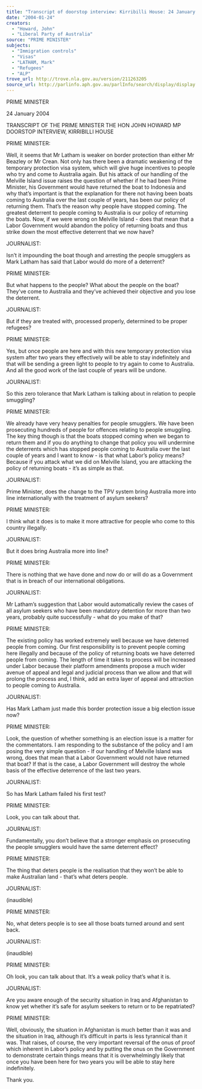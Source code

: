```yaml
---
title: "Transcript of doorstop interview: Kirribilli House: 24 January 2004"
date: "2004-01-24"
creators:
  - "Howard, John"
  - "Liberal Party of Australia"
source: "PRIME MINISTER"
subjects:
  - "Immigration controls"
  - "Visas"
  - "LATHAM, Mark"
  - "Refugees"
  - "ALP"
trove_url: http://trove.nla.gov.au/version/211263205
source_url: http://parlinfo.aph.gov.au/parlInfo/search/display/display.w3p;query=Id%3A%22media/pressrel/FXGB6%22
---
```


 

 

 

 

 

 

 PRIME MINISTER 

 

 24 January 2004   

 TRANSCRIPT OF THE PRIME MINISTER  THE HON JOHN HOWARD MP  DOORSTOP INTERVIEW, KIRRIBILLI HOUSE   

 

 PRIME MINISTER:   

 Well, it seems that Mr Latham is weaker on border protection than either Mr Beazley  or Mr Crean. Not only has there been a dramatic weakening of the temporary  protection visa system, which will give huge incentives to people who try and come to  Australia again. But his attack of our handling of the Melville Island issue raises the  question of whether if he had been Prime Minister, his Government would have  returned the boat to Indonesia and why that’s important is that the explanation for  there not having been boats coming to Australia over the last couple of years, has  been our policy of returning them. That’s the reason why people have stopped coming.  The greatest deterrent to people coming to Australia is our policy of returning the  boats. Now, if we were wrong on Melville Island - does that mean that a Labor  Government would abandon the policy of returning boats and thus strike down the  most effective deterrent that we now have?   

 JOURNALIST:   

 Isn’t it impounding the boat though and arresting the people smugglers as Mark  Latham has said that Labor would do more of a deterrent?   

 PRIME MINISTER:   

 But what happens to the people? What about the people on the boat? They’ve come to  Australia and they’ve achieved their objective and you lose the deterrent.   

 JOURNALIST:   

 But if they are treated with, processed properly, determined to be proper refugees?   

 

 

 

 PRIME MINISTER:   

 Yes, but once people are here and with this new temporary protection visa system  after two years they effectively will be able to stay indefinitely and that will be  sending a green light to people to try again to come to Australia.  And all the good  work of the last couple of years will be undone.   

 JOURNALIST:   

 So this zero tolerance that Mark Latham is talking about in relation to people  smuggling?   

 PRIME MINISTER:   

 We already have very heavy penalties for people smugglers. We have been  prosecuting hundreds of people for offences relating to people smuggling. The key  thing though is that the boats stopped coming when we began to return them and if  you do anything to change that policy you will undermine the deterrents which has  stopped people coming to Australia over the last couple of years and I want to know -  is that what Labor’s policy means? Because if you attack what we did on Melville  Island, you are attacking the policy of returning boats - it’s as simple as that.  

 

 JOURNALIST:   

 Prime Minister, does the change to the TPV system bring Australia more into line  internationally with the treatment of asylum seekers?   

 PRIME MINISTER:   

 I think what it does is to make it more attractive for people who come to this country  illegally.    

 JOURNALIST:   

 But it does bring Australia more into line?   

 PRIME MINISTER:   

 There is nothing that we have done and now do or will do as a Government that is in  breach of our international obligations.    

 JOURNALIST:   

 Mr Latham’s suggestion that Labor would automatically review the cases of all  asylum seekers who have been mandatory detention for more than two years,  probably quite successfully - what do you make of that?   

 

 

 

 PRIME MINISTER:   

 The existing policy has worked extremely well because we have deterred people from  coming. Our first responsibility is to prevent people coming here illegally and because  of the policy of returning boats we have deterred people from coming. The length of  time it takes to process will be increased under Labor because their platform  amendments propose a much wider avenue of appeal and legal and judicial process  than we allow and that will prolong the process and, I think, add an extra layer of  appeal and attraction to people coming to Australia.   

 JOURNALIST:   

 Has Mark Latham just made this border protection issue a big election issue now?   

 PRIME MINISTER:   

 Look, the question of whether something is an election issue is a matter for the  commentators. I am responding to the substance of the policy and I am posing the  very simple question - If our handling of Melville Island was wrong, does that mean  that a Labor Government would not have returned that boat? If that is the case, a  Labor Government will destroy the whole basis of the effective deterrence of the last  two years.    

 JOURNALIST:   

 So has Mark Latham failed his first test?   

 PRIME MINISTER:   

 Look, you can talk about that.   

 JOURNALIST:   

 Fundamentally, you don’t believe that a stronger emphasis on prosecuting the people  smugglers would have the same deterrent effect?   

 PRIME MINISTER:   

 The thing that deters people is the realisation that they won’t be able to make  Australian land - that’s what deters people.    

 JOURNALIST:   

 (inaudible)   

 PRIME MINISTER:   

 No, what deters people is to see all those boats turned around and sent back.   

 

 JOURNALIST:   

 (inaudible)   

 

 PRIME MINISTER:   

 Oh look, you can talk about that. It’s a weak policy that’s what it is.   

 JOURNALIST:   

 Are you aware enough of the security situation in Iraq and Afghanistan to know yet  whether it’s safe for asylum seekers to return or to be repatriated?   

 PRIME MINISTER:   

 Well, obviously, the situation in Afghanistan is much better than it was and the  situation in Iraq, although it’s difficult in parts is less tyrannical than it was. That  raises, of course, the very important reversal of the onus of proof which inherent in  Labor’s policy and by putting the onus on the Government to demonstrate certain  things means that it is overwhelmingly likely that once you have been here for two  years you will be able to stay here indefinitely.  

 

 Thank you.        

 

 

 

